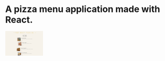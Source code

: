 # A pizza menu application made with React.

<img src="Pizzamenu.png" width="120" alt="Pizza Menu"/>

